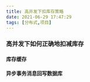 ```yaml
---
title: 高并发下扣库存策略
date: 2021-06-29 17:47:29
tags: [分布式,项目]
---
```


### 高并发下如何正确地扣减库存



#### 库存缓存



#### 异步事务消息回写数据库







